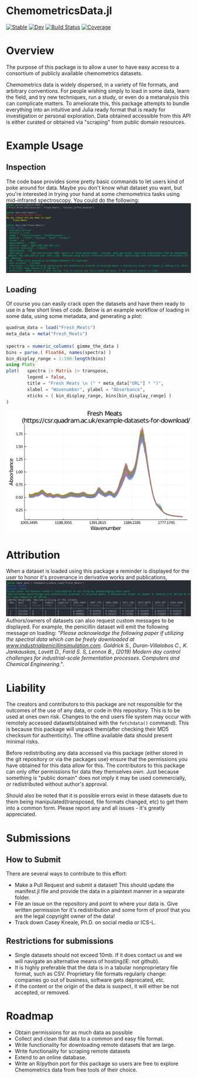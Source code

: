 # ChemometricsData.jl

[![Stable](https://img.shields.io/badge/docs-stable-blue.svg)](https://caseykneale.github.io/ChemometricsData.jl/stable)
[![Dev](https://img.shields.io/badge/docs-dev-blue.svg)](https://caseykneale.github.io/ChemometricsData.jl/dev)
[![Build Status](https://github.com/caseykneale/ChemometricsData.jl/workflows/CI/badge.svg)](https://github.com/caseykneale/ChemometricsData.jl/actions)
[![Coverage](https://codecov.io/gh/caseykneale/ChemometricsData.jl/branch/master/graph/badge.svg)](https://codecov.io/gh/caseykneale/ChemometricsData.jl)

# Overview
The purpose of this package is to allow a user to have easy access to a consortium of publicly available chemometrics datasets.

Chemometrics data is widely dispersed, in a variety of file formats, and arbitrary conventions. For people wishing simply to load in some data, learn the field, and try new techniques, run a study, or even do a metanalysis this can complicate matters. To ameliorate this, this package attempts to bundle everything into an intuitive and Julia ready format that is ready for investigation or personal exploration. Data obtained accessible from this API is either curated or obtained via "scraping" from public domain resources.

# Example Usage
## Inspection
The code base provides some pretty basic commands to let users kind of poke around for data. Maybe you don't know what dataset you want, but you're interested in trying your hand at some chemometrics tasks using mid-infrared spectroscopy. You could do the following:
![terminal](https://github.com/caseykneale/ChemometricsData.jl/blob/master/images/terminal.png)

## Loading
Of course you can easily crack open the datasets and have them ready to use in a few short lines of code. Below is an example workflow of loading in some data, using some metadata, and generating a plot:

```julia
quadrum_data = load("Fresh_Meats")
meta_data = meta("Fresh_Meats")

spectra = numeric_columns( gimme_the_data )
bins = parse.( Float64, names(spectra) )
bin_display_range = 1:100:length(bins)
using Plots
plot(   spectra |> Matrix |> transpose,
        legend = false,
        title = "Fresh Meats \n (" * meta_data["URL"] * ")",
        xlabel = "Wavenumber", ylabel = "Absorbance",
        xticks = ( bin_display_range, bins[bin_display_range] )
)
```
![meat data](https://raw.githubusercontent.com/caseykneale/ChemometricsData.jl/master/images/example_plot.png)

# Attribution
When a dataset is loaded using this package a reminder is displayed for the user to honor it's provenance in derivative works and publications,
![attribution](https://raw.githubusercontent.com/caseykneale/ChemometricsData.jl/master/images/attribution.png)
Authors/owners of datasets can also request custom messages to be displayed. For example, the penicillin dataset will emit the following message on loading: *"Please acknowledge the following paper if utilizing the spectral data which can be freely downloaded at www.industrialpenicillinsimulation.com. Goldrick S., Duran-Villalobos C., K. Jankauskas, Lovett D., Farid S. S, Lennox B., (2019) Modern day control challenges for industrial-scale fermentation processes. Computers and Chemical Engineering."*.

# Liability
The creators and contributors to this package are not responsible for the outcomes of the use of any data, or code in this repository. This is to be used at ones own risk. Changes to the end users file system may occur with remotely accessed datasets(obtained with the `fetchdata()` command). This is because this package will unpack them(after checking their MD5 checksum for authenticity). The offline available data should present minimal risks.

Before redistributing any data accessed via this package (either stored in the git repository or via the packages use) ensure that the permissions you have obtained for this data allow for this. The contributors to this package can only offer permissions for data they themselves own. Just because something is "public domain" does not imply it may be used commercially, or redistributed without author's approval.

Should also be noted that it is possible errors exist in these datasets due to them being manipulated(transposed, file formats changed, etc) to get them into a common form. Please report any and all issues - it's greatly appreciated.

# Submissions
## How to Submit
There are several ways to contribute to this effort:
 - Make a Pull Request and submit a dataset! This should update the manifest.jl file and provide the data in a plaintext manner in a separate folder.
 - File an issue on the repository and point to where your data is. Give written permission for it's redistribution and some form of proof that you are the legal copyright owner of the data!
 - Track down Casey Kneale, Ph.D. on social media or ICS-L.

## Restrictions for submissions
 - Single datasets should not exceed 10mb. If it does contact us and we will navigate an alternative means of hosting(IE: not github).
 - It is highly preferable that the data is in a tabular nonproprietary file format, such as CSV. Proprietary file formats regularly change: companies go out of business, software gets deprecated, etc.
 - if the content or the origin of the data is suspect, it will either be not accepted, or removed.

# Roadmap
 - Obtain permissions for as much data as possible
 - Collect and clean that data to a common and easy file format.
 - Write functionality for downloading remote datasets that are large.
 - Write functionality for scraping remote datasets
 - Extend to an online database.
 - Write an R/python port for this package so users are free to explore Chemometrics data from free tools of their choice.

